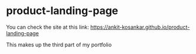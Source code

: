 # product-landing-page
You can check the site at this link: https://ankit-kosankar.github.io/product-landing-page

This makes up the third part of my portfolio
